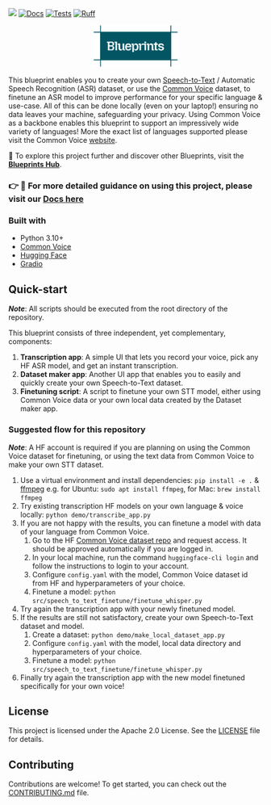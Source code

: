[![](https://dcbadge.limes.pink/api/server/YuMNeuKStr?style=flat)](https://discord.gg/YuMNeuKStr)
[![Docs](https://github.com/mozilla-ai/speech-to-text-finetune/actions/workflows/docs.yaml/badge.svg)](https://github.com/mozilla-ai/speech-to-text-finetune/actions/workflows/docs.yaml/)
[![Tests](https://github.com/mozilla-ai/speech-to-text-finetune/actions/workflows/tests.yaml/badge.svg)](https://github.com/mozilla-ai/speech-to-text-finetune/actions/workflows/tests.yaml/)
[![Ruff](https://github.com/mozilla-ai/speech-to-text-finetune/actions/workflows/lint.yaml/badge.svg?label=Ruff)](https://github.com/mozilla-ai/speech-to-text-finetune/actions/workflows/lint.yaml/)

<p align="center"><img src="./images/Blueprints-logo.png" width="35%" alt="Project logo"/></p>

This blueprint enables you to create your own [Speech-to-Text](https://en.wikipedia.org/wiki/Speech_recognition) / Automatic Speech Recognition (ASR) dataset, or use the [Common Voice](https://commonvoice.mozilla.org/) dataset, to finetune an ASR model to improve performance for your specific language & use-case. All of this can be done locally (even on your laptop!) ensuring no data leaves your machine, safeguarding your privacy. Using Common Voice as a backbone enables this blueprint to support an impressively wide variety of languages! More the exact list of languages supported please visit the Common Voice [website](https://commonvoice.mozilla.org/en/languages).

📘 To explore this project further and discover other Blueprints, visit the [**Blueprints Hub**](https://developer-hub.mozilla.ai/blueprints/create-your-own-tailored-podcast-using-your-documents).

### 👉 📖 For more detailed guidance on using this project, please visit our [Docs here](https://mozilla-ai.github.io/Blueprint-template/)

### Built with
- Python 3.10+
- [Common Voice](https://commonvoice.mozilla.org)
- [Hugging Face](https://huggingface.co/)
- [Gradio](https://www.gradio.app/)

## Quick-start

**_Note_**: All scripts should be executed from the root directory of the repository.

This blueprint consists of three independent, yet complementary, components:

1. **Transcription app**: A simple UI that lets you record your voice, pick any HF ASR model, and get an instant transcription.
2. **Dataset maker app**: Another UI app that enables you to easily and quickly create your own Speech-to-Text dataset.
3. **Finetuning script**: A script to finetune your own STT model, either using Common Voice data or your own local data created by the Dataset maker app.

### Suggested flow for this repository

**_Note_**: A HF account is required if you are planning on using the Common Voice dataset for finetuning, or using the text data from Common Voice to make your own STT dataset.

1. Use a virtual environment and install dependencies: `pip install -e .` & [ffmpeg](https://ffmpeg.org) e.g. for Ubuntu: `sudo apt install ffmpeg`, for Mac: `brew install ffmpeg`
2. Try existing transcription HF models on your own language & voice locally: `python demo/transcribe_app.py`
3. If you are not happy with the results, you can finetune a model with data of your language from Common Voice.
   1. Go to the HF [Common Voice dataset repo](https://huggingface.co/datasets/mozilla-foundation/common_voice_17_0) and request access. It should be approved automatically if you are logged in.
   2. In your local machine, run the command `huggingface-cli login` and follow the instructions to login to your account.
   3. Configure `config.yaml` with the model, Common Voice dataset id from HF and hyperparameters of your choice.
   4. Finetune a model: `python src/speech_to_text_finetune/finetune_whisper.py`
4. Try again the transcription app with your newly finetuned model.
5. If the results are still not satisfactory, create your own Speech-to-Text dataset and model.
   1. Create a dataset: `python demo/make_local_dataset_app.py`
   2. Configure `config.yaml` with the model, local data directory and hyperparameters of your choice.
   3. Finetune a model: `python src/speech_to_text_finetune/finetune_whisper.py`
6. Finally try again the transcription app with the new model finetuned specifically for your own voice!

## License

This project is licensed under the Apache 2.0 License. See the [LICENSE](LICENSE) file for details.

## Contributing

Contributions are welcome! To get started, you can check out the [CONTRIBUTING.md](CONTRIBUTING.md) file.
